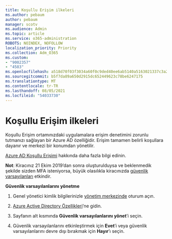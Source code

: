 ```yaml
---
title: Koşullu Erişim ilkeleri
ms.author: pebaum
author: pebaum
manager: scotv
ms.audience: Admin
ms.topic: article
ms.service: o365-administration
ROBOTS: NOINDEX, NOFOLLOW
localization_priority: Priority
ms.collection: Adm_O365
ms.custom:
- "9002357"
- "4583"
ms.openlocfilehash: a518d70f03f3034a60f0c9ded40ee6ab5140a5163021337c3a2aee7f18575c3d
ms.sourcegitcommit: b5f7da89a650d2915dc652449623c78be6247175
ms.translationtype: MT
ms.contentlocale: tr-TR
ms.lasthandoff: 08/05/2021
ms.locfileid: "54033730"
---
```

# <a name="conditional-access-policies"></a>Koşullu Erişim ilkeleri

Koşullu Erişim ortamınızdaki uygulamalara erişim denetimini zorunlu tutmanızı sağlayan bir Azure AD özelliğidir. Erişim tamamen belirli koşullara dayanır ve merkezi bir konumdan yönetilir.

[Azure AD Koşullu Erişimi](https://docs.microsoft.com/azure/active-directory/conditional-access/) hakkında daha fazla bilgi edinin.  

**Not**: Kiracınız 21 Ekim 2019’dan sonra oluşturulduysa ve beklenmedik şekilde sizden MFA isteniyorsa, büyük olasılıkla kiracınızda [güvenlik varsayılanları](https://aka.ms/securitydefaults) etkindir.

**Güvenlik varsayılanlarını yönetme**

1. Genel yönetici kimlik bilgilerinizle [yönetim merkezinde](https://go.microsoft.com/fwlink/p/?linkid=834822) oturum açın.

2. [Azure Active Directory Özellikleri](https://portal.azure.com/#blade/Microsoft_AAD_IAM/ActiveDirectoryMenuBlade/Properties)’ne gidin.

3. Sayfanın alt kısmında **Güvenlik varsayılanlarını yönet**’i seçin.

4. Güvenlik varsayılanlarını etkinleştirmek için **Evet**’i veya güvenlik varsayılanlarını devre dışı bırakmak için **Hayır**’ı seçin.
